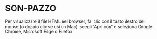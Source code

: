 # SON-PAZZO

Per visualizzare il file HTML nel browser,  fai clic con il tasto destro del mouse (o doppio clic se usi un Mac), scegli “Apri con” e seleziona Google Chrome, Microsoft Edge o Firefox
